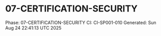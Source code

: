# 07-CERTIFICATION-SECURITY
Phase: 07-CERTIFICATION-SECURITY
CI: CI-SP001-010
Generated: Sun Aug 24 22:41:13 UTC 2025
